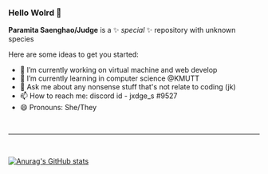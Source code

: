 ### Hello Wolrd 👋

**Paramita Saenghao/Judge** is a ✨ _special_ ✨ repository with unknown species

Here are some ideas to get you started:

- 🔭 I’m currently working on virtual machine and web develop
- 🌱 I’m currently learning in computer science @KMUTT
- 💬 Ask me about any nonsense stuff that's not relate to coding (jk)
- 📫 How to reach me: discord id - jxdge_s #9527
- 😄 Pronouns: She/They
<!-- - ⚡ Fun fact: ...
- 👯 I’m looking to collaborate on ...
- 🤔 I’m looking for help with ... --> <br><hr><br>
[![Anurag's GitHub stats](https://github-readme-stats.vercel.app/api?username=ARNE-08&show_icons=true)](https://github.com/anuraghazra/github-readme-stats)

